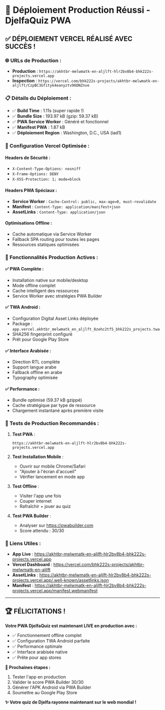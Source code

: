 # 🚀 Déploiement Production Réussi - DjelfaQuiz PWA

## ✅ **DÉPLOIEMENT VERCEL RÉALISÉ AVEC SUCCÈS !**

### **🌐 URLs de Production :**
- **Production** : `https://akhtbr-melwmatk-en-aljlft-hlr2bv8b4-bhk222s-projects.vercel.app`
- **Inspection** : `https://vercel.com/bhk222s-projects/akhtbr-melwmatk-en-aljlft/CzpBC3Gfityk4eanyztv96DNZnve`

### **📋 Détails du Déploiement :**
- ✅ **Build Time** : 1.11s (super rapide !)
- ✅ **Bundle Size** : 193.97 kB (gzip: 59.37 kB)
- ✅ **PWA Service Worker** : Généré et fonctionnel
- ✅ **Manifest PWA** : 1.87 kB
- ✅ **Déploiement Region** : Washington, D.C., USA (iad1)

### **🔧 Configuration Vercel Optimisée :**

#### **Headers de Sécurité :**
- `X-Content-Type-Options: nosniff`
- `X-Frame-Options: DENY`
- `X-XSS-Protection: 1; mode=block`

#### **Headers PWA Spéciaux :**
- **Service Worker** : `Cache-Control: public, max-age=0, must-revalidate`
- **Manifest** : `Content-Type: application/manifest+json`
- **AssetLinks** : `Content-Type: application/json`

#### **Optimisations Offline :**
- Cache automatique via Service Worker
- Fallback SPA routing pour toutes les pages
- Ressources statiques optimisées

### **📱 Fonctionnalités Production Actives :**

#### **✅ PWA Complète :**
- Installation native sur mobile/desktop
- Mode offline complet
- Cache intelligent des ressources
- Service Worker avec stratégies PWA Builder

#### **✅ TWA Android :**
- Configuration Digital Asset Links déployée
- Package : `app.vercel.akhtbr_melwmatk_en_aljlft_8zehc2tf5_bhk222s_projects.twa`
- SHA256 fingerprint configuré
- Prêt pour Google Play Store

#### **✅ Interface Arabisée :**
- Direction RTL complète
- Support langue arabe
- Fallback offline en arabe
- Typography optimisée

#### **✅ Performance :**
- Bundle optimisé (59.37 kB gzippé)
- Cache stratégique par type de ressource
- Chargement instantané après première visite

### **🧪 Tests de Production Recommandés :**

1. **Test PWA** :
   ```
   https://akhtbr-melwmatk-en-aljlft-hlr2bv8b4-bhk222s-projects.vercel.app
   ```

2. **Test Installation Mobile** :
   - Ouvrir sur mobile Chrome/Safari
   - "Ajouter à l'écran d'accueil"
   - Vérifier lancement en mode app

3. **Test Offline** :
   - Visiter l'app une fois
   - Couper internet
   - Rafraîchir + jouer au quiz

4. **Test PWA Builder** :
   - Analyser sur https://pwabuilder.com
   - Score attendu : 30/30

### **🔗 Liens Utiles :**
- **App Live** : https://akhtbr-melwmatk-en-aljlft-hlr2bv8b4-bhk222s-projects.vercel.app
- **Vercel Dashboard** : https://vercel.com/bhk222s-projects/akhtbr-melwmatk-en-aljlft
- **AssetLinks** : https://akhtbr-melwmatk-en-aljlft-hlr2bv8b4-bhk222s-projects.vercel.app/.well-known/assetlinks.json
- **Manifest** : https://akhtbr-melwmatk-en-aljlft-hlr2bv8b4-bhk222s-projects.vercel.app/manifest.webmanifest

---

## 🏆 **FÉLICITATIONS !**

**Votre PWA DjelfaQuiz est maintenant LIVE en production avec :**
- ✅ Fonctionnement offline complet
- ✅ Configuration TWA Android parfaite  
- ✅ Performance optimale
- ✅ Interface arabisée native
- ✅ Prête pour app stores

**🎯 Prochaines étapes :**
1. Tester l'app en production
2. Valider le score PWA Builder 30/30
3. Générer l'APK Android via PWA Builder
4. Soumettre au Google Play Store

**✨ Votre quiz de Djelfa rayonne maintenant sur le web mondial !**

